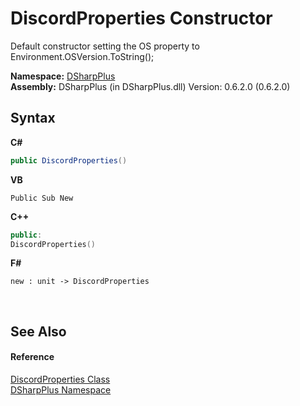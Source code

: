 # DiscordProperties Constructor 
 

Default constructor setting the OS property to Environment.OSVersion.ToString();

**Namespace:**&nbsp;<a href="503971eb-de5e-a570-9922-de9500a9b1cc">DSharpPlus</a><br />**Assembly:**&nbsp;DSharpPlus (in DSharpPlus.dll) Version: 0.6.2.0 (0.6.2.0)

## Syntax

**C#**<br />
``` C#
public DiscordProperties()
```

**VB**<br />
``` VB
Public Sub New
```

**C++**<br />
``` C++
public:
DiscordProperties()
```

**F#**<br />
``` F#
new : unit -> DiscordProperties
```

<br />

## See Also


#### Reference
<a href="625e9dca-d872-a5eb-f3c3-17a0536a1f34">DiscordProperties Class</a><br /><a href="503971eb-de5e-a570-9922-de9500a9b1cc">DSharpPlus Namespace</a><br />